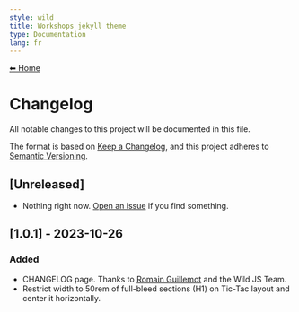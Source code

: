 ```yaml
---
style: wild
title: Workshops jekyll theme
type: Documentation
lang: fr
---
```


[⬅ Home](./)

# Changelog

All notable changes to this project will be documented in this file.

The format is based on [Keep a Changelog](https://keepachangelog.com/en/1.1.0/),
and this project adheres to [Semantic Versioning](https://semver.org/spec/v2.0.0.html).

## [Unreleased]

- Nothing right now. [Open an issue](https://github.com/WildCodeSchool/workshops-jekyll-theme/issues) if you find something.

## [1.0.1] - 2023-10-26

### Added
- CHANGELOG page. Thanks to [Romain Guillemot](https://github.com/rocambille) and the Wild JS Team.
- Restrict width to 50rem of full-bleed sections (H1) on Tic-Tac layout  and center it horizontally.